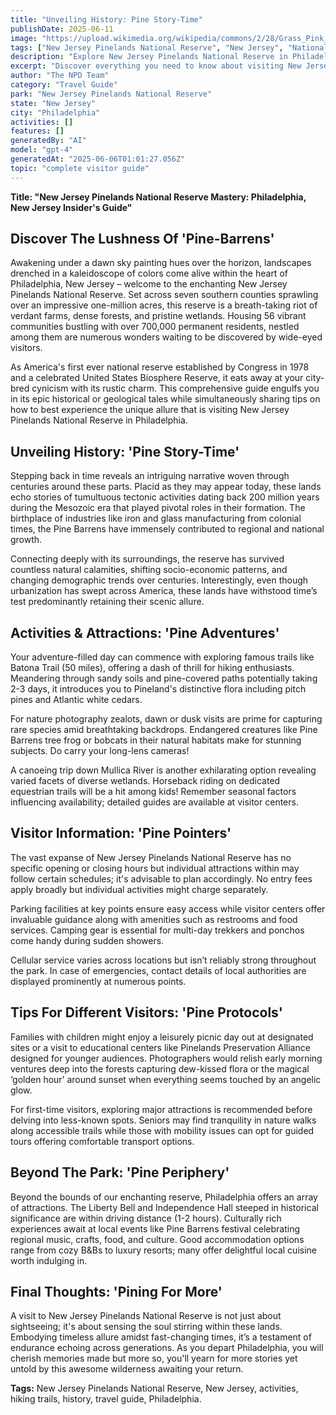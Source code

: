 ```yaml
---
title: "Unveiling History: Pine Story-Time"
publishDate: 2025-06-11
image: "https://upload.wikimedia.org/wikipedia/commons/2/28/Grass_Pink_Orchid.jpg"
tags: ["New Jersey Pinelands National Reserve", "New Jersey", "National Parks", "Travel Guide", "Philadelphia", "Outdoor Recreation", "Family Travel", "Adventure"]
description: "Explore New Jersey Pinelands National Reserve in Philadelphia, New Jersey with our comprehensive visitor guide featuring activities, tips, and local insights."
excerpt: "Discover everything you need to know about visiting New Jersey Pinelands National Reserve in Philadelphia, New Jersey."
author: "The NPD Team"
category: "Travel Guide"
park: "New Jersey Pinelands National Reserve"
state: "New Jersey"
city: "Philadelphia"
activities: []
features: []
generatedBy: "AI"
model: "gpt-4"
generatedAt: "2025-06-06T01:01:27.056Z"
topic: "complete visitor guide"
---
```


**Title: "New Jersey Pinelands National Reserve Mastery: Philadelphia, New Jersey Insider's Guide"**

## Discover The Lushness Of 'Pine-Barrens'
Awakening under a dawn sky painting hues over the horizon, landscapes drenched in a kaleidoscope of colors come alive within the heart of Philadelphia, New Jersey – welcome to the enchanting New Jersey Pinelands National Reserve. Set across seven southern counties sprawling over an impressive one-million acres, this reserve is a breath-taking riot of verdant farms, dense forests, and pristine wetlands. Housing 56 vibrant communities bustling with over 700,000 permanent residents, nestled among them are numerous wonders waiting to be discovered by wide-eyed visitors. 

As America's first ever national reserve established by Congress in 1978 and a celebrated United States Biosphere Reserve, it eats away at your city-bred cynicism with its rustic charm. This comprehensive guide engulfs you in its epic historical or geological tales while simultaneously sharing tips on how to best experience the unique allure that is visiting New Jersey Pinelands National Reserve in Philadelphia.

## Unveiling History: 'Pine Story-Time'
Stepping back in time reveals an intriguing narrative woven through centuries around these parts. Placid as they may appear today, these lands echo stories of tumultuous tectonic activities dating back 200 million years during the Mesozoic era that played pivotal roles in their formation. The birthplace of industries like iron and glass manufacturing from colonial times, the Pine Barrens have immensely contributed to regional and national growth. 

Connecting deeply with its surroundings, the reserve has survived countless natural calamities, shifting socio-economic patterns, and changing demographic trends over centuries. Interestingly, even though urbanization has swept across America, these lands have withstood time’s test predominantly retaining their scenic allure.

## Activities & Attractions: 'Pine Adventures'
Your adventure-filled day can commence with exploring famous trails like Batona Trail (50 miles), offering a dash of thrill for hiking enthusiasts. Meandering through sandy soils and pine-covered paths potentially taking 2-3 days, it introduces you to Pineland's distinctive flora including pitch pines and Atlantic white cedars.

For nature photography zealots, dawn or dusk visits are prime for capturing rare species amid breathtaking backdrops. Endangered creatures like Pine Barrens tree frog or bobcats in their natural habitats make for stunning subjects. Do carry your long-lens cameras!

A canoeing trip down Mullica River is another exhilarating option revealing varied facets of diverse wetlands. Horseback riding on dedicated equestrian trails will be a hit among kids! Remember seasonal factors influencing availability; detailed guides are available at visitor centers.

## Visitor Information: 'Pine Pointers'
The vast expanse of New Jersey Pinelands National Reserve has no specific opening or closing hours but individual attractions within may follow certain schedules; it's advisable to plan accordingly. No entry fees apply broadly but individual activities might charge separately.

Parking facilities at key points ensure easy access while visitor centers offer invaluable guidance along with amenities such as restrooms and food services. Camping gear is essential for multi-day trekkers and ponchos come handy during sudden showers.

Cellular service varies across locations but isn’t reliably strong throughout the park. In case of emergencies, contact details of local authorities are displayed prominently at numerous points.

## Tips For Different Visitors: 'Pine Protocols'
Families with children might enjoy a leisurely picnic day out at designated sites or a visit to educational centers like Pinelands Preservation Alliance designed for younger audiences. Photographers would relish early morning ventures deep into the forests capturing dew-kissed flora or the magical ‘golden hour’ around sunset when everything seems touched by an angelic glow.

For first-time visitors, exploring major attractions is recommended before delving into less-known spots. Seniors may find tranquility in nature walks along accessible trails while those with mobility issues can opt for guided tours offering comfortable transport options.

## Beyond The Park: 'Pine Periphery'
Beyond the bounds of our enchanting reserve, Philadelphia offers an array of attractions. The Liberty Bell and Independence Hall steeped in historical significance are within driving distance (1-2 hours). Culturally rich experiences await at local events like Pine Barrens festival celebrating regional music, crafts, food, and culture. Good accommodation options range from cozy B&Bs to luxury resorts; many offer delightful local cuisine worth indulging in.

## Final Thoughts: 'Pining For More'
A visit to New Jersey Pinelands National Reserve is not just about sightseeing; it's about sensing the soul stirring within these lands. Embodying timeless allure amidst fast-changing times, it’s a testament of endurance echoing across generations. As you depart Philadelphia, you will cherish memories made but more so, you'll yearn for more stories yet untold by this awesome wilderness awaiting your return.

**Tags:** New Jersey Pinelands National Reserve, New Jersey, activities, hiking trails, history, travel guide, Philadelphia.